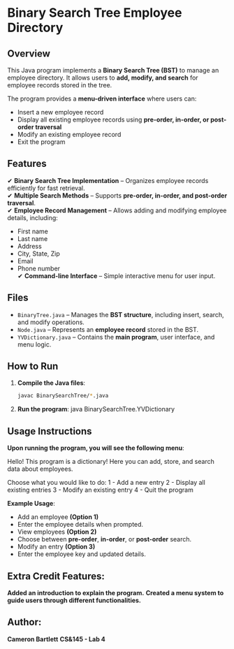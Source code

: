 # Binary Search Tree Employee Directory

## Overview
This Java program implements a **Binary Search Tree (BST)** to manage an employee directory. It allows users to **add, modify, and search** for employee records stored in the tree. 

The program provides a **menu-driven interface** where users can:
- Insert a new employee record
- Display all existing employee records using **pre-order, in-order, or post-order traversal**
- Modify an existing employee record
- Exit the program

## Features
✔ **Binary Search Tree Implementation** – Organizes employee records efficiently for fast retrieval.  
✔ **Multiple Search Methods** – Supports **pre-order, in-order, and post-order traversal**.  
✔ **Employee Record Management** – Allows adding and modifying employee details, including:  
   - First name
   - Last name
   - Address
   - City, State, Zip
   - Email
   - Phone number  
✔ **Command-line Interface** – Simple interactive menu for user input.

## Files
- `BinaryTree.java` – Manages the **BST structure**, including insert, search, and modify operations.
- `Node.java` – Represents an **employee record** stored in the BST.
- `YVDictionary.java` – Contains the **main program**, user interface, and menu logic.

## How to Run
1. **Compile the Java files**:  
   ```sh
   javac BinarySearchTree/*.java

2. **Run the program**:
    java BinarySearchTree.YVDictionary

## Usage Instructions
**Upon running the program, you will see the following menu**:

Hello! This program is a dictionary!
Here you can add, store, and search data about employees.

Choose what you would like to do:
1 - Add a new entry
2 - Display all existing entries
3 - Modify an existing entry
4 - Quit the program

**Example Usage**:
- Add an employee **(Option 1)**
- Enter the employee details when prompted.
- View employees **(Option 2)**
- Choose between **pre-order**, **in-order**, or **post-order** search.
- Modify an entry **(Option 3)**
- Enter the employee key and updated details.

## Extra Credit Features:
**Added an introduction to explain the program.**
**Created a menu system to guide users through different functionalities.**

## Author:
**Cameron Bartlett**
**CS&145 - Lab 4**